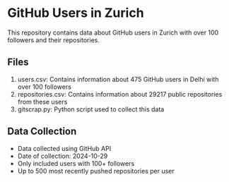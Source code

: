 # GitHub Users in Zurich

This repository contains data about GitHub users in Zurich with over 100 followers and their repositories.

## Files

1. users.csv: Contains information about 475 GitHub users in Delhi with over 100 followers
2. repositories.csv: Contains information about 29217 public repositories from these users
3. gitscrap.py: Python script used to collect this data

## Data Collection

- Data collected using GitHub API
- Date of collection: 2024-10-29
- Only included users with 100+ followers
- Up to 500 most recently pushed repositories per user
